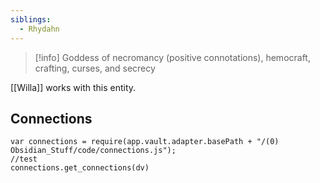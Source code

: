 ```yaml
---
siblings:
  - Rhydahn
---
```

> [!info] Goddess of necromancy (positive connotations), hemocraft, crafting, curses, and secrecy

[[Willa]] works with this entity.

## Connections

```dataviewjs
var connections = require(app.vault.adapter.basePath + "/(0) Obsidian_Stuff/code/connections.js");
//test
connections.get_connections(dv)
```
